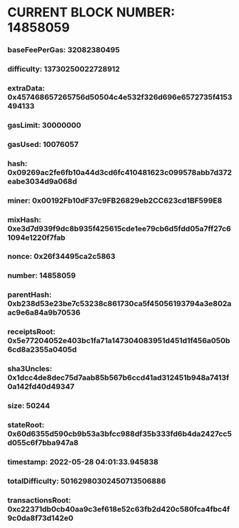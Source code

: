 # CURRENT BLOCK NUMBER: 14858059

### baseFeePerGas: 32082380495
### difficulty: 13730250022728912
### extraData: 0x457468657265756d50504c4e532f326d696e6572735f4153494133
### gasLimit: 30000000
### gasUsed: 10076057
### hash: 0x09269ac2fe6fb10a44d3cd6fc410481623c099578abb7d372eabe3034d9a068d
### miner: 0x00192Fb10dF37c9FB26829eb2CC623cd1BF599E8
### mixHash: 0xe3d7d939f9dc8b935f425615cde1ee79cb6d5fdd05a7ff27c61094e1220f7fab
### nonce: 0x26f34495ca2c5863
### number: 14858059
### parentHash: 0xb238d53e23be7c53238c861730ca5f45056193794a3e802aac9e6a84a9b70536
### receiptsRoot: 0x5e77204052e403bc1fa71a147304083951d451d1f456a050b6cd8a2355a0405d
### sha3Uncles: 0x1dcc4de8dec75d7aab85b567b6ccd41ad312451b948a7413f0a142fd40d49347
### size: 50244
### stateRoot: 0x60d6355d590cb9b53a3bfcc988df35b333fd6b4da2427cc5d055c6f7bba947a8
### timestamp: 2022-05-28 04:01:33.945838
### totalDifficulty: 50162980302450713506886
### transactionsRoot: 0xc22371db0cb40aa9c3ef618e52c63fb2d420c580fca4fbc4f9c0da8f73d142e0
